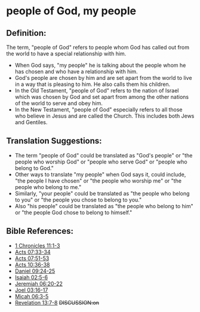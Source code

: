 # people of God, my people #

## Definition: ##

The term, "people of God" refers to people whom God has called out from the world to have a special relationship with him.

* When God says, "my people" he is talking about the people whom he has chosen and who have a relationship with him.
* God's people are chosen by him and are set apart from the world to live in a way that is pleasing to him. He also calls them his children.
* In the Old Testament, "people of God" refers to the nation of Israel which was chosen by God and set apart from among the other nations of the world to serve and obey him.
* In the New Testament, "people of God" especially refers to all those who believe in Jesus and are called the Church. This includes both Jews and Gentiles.

## Translation Suggestions: ##

* The term "people of God" could be translated as "God's people" or "the people who worship God" or "people who serve God" or "people who belong to God."
* Other ways to translate "my people" when God says it, could include, "the people I have chosen" or "the people who worship me" or "the people who belong to me."
* Similarly, "your people"  could be translated as "the people who belong to you" or "the people you chose to belong to you."
* Also "his people" could be translated as "the people who belong to him" or "the people God chose to belong to himself."


## Bible References: ##

* [1 Chronicles 11:1-3](en/tn/1ch/help/11/01)
* [Acts 07:33-34](en/tn/act/help/07/33)
* [Acts 07:51-53](en/tn/act/help/07/51)
* [Acts 10:36-38](en/tn/act/help/10/36)
* [Daniel 09:24-25](en/tn/dan/help/09/24)
* [Isaiah 02:5-6](en/tn/isa/help/02/05)
* [Jeremiah 06:20-22](en/tn/jer/help/06/20)
* [Joel 03:16-17](en/tn/jol/help/03/16)
* [Micah 06:3-5](en/tn/mic/help/06/03)
* [Revelation 13:7-8](en/tn/rev/help/13/07)
~~DISCUSSION:on~~